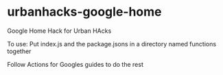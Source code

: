 # urbanhacks-google-home
Google Home Hack for Urban HAcks


To use: 
Put index.js and the package.jsons in a directory named functions together

Follow Actions for Googles guides to do the rest

